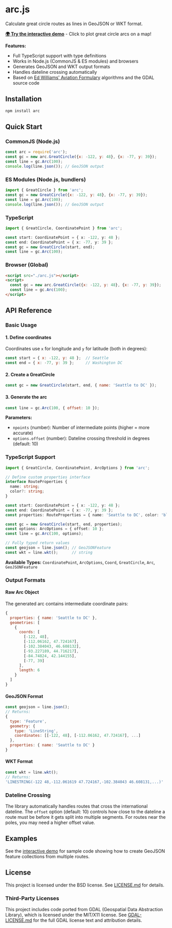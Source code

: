 # arc.js

Calculate great circle routes as lines in GeoJSON or WKT format.

[**🌍 Try the interactive demo**](https://danespringmeyer.com/arc.js/) - Click to plot great circle arcs on a map!

**Features:**
- Full TypeScript support with type definitions
- Works in Node.js (CommonJS & ES modules) and browsers
- Generates GeoJSON and WKT output formats
- Handles dateline crossing automatically
- Based on [Ed Williams' Aviation Formulary](https://edwilliams.org/avform.htm#Intermediate) algorithms and the GDAL source code

## Installation

```bash
npm install arc
```

## Quick Start

### CommonJS (Node.js)
```js
const arc = require('arc');
const gc = new arc.GreatCircle({x: -122, y: 48}, {x: -77, y: 39});
const line = gc.Arc(100);
console.log(line.json()); // GeoJSON output
```

### ES Modules (Node.js, bundlers)
```js
import { GreatCircle } from 'arc';
const gc = new GreatCircle({x: -122, y: 48}, {x: -77, y: 39});
const line = gc.Arc(100);
console.log(line.json()); // GeoJSON output
```

### TypeScript
```typescript
import { GreatCircle, CoordinatePoint } from 'arc';

const start: CoordinatePoint = { x: -122, y: 48 };
const end: CoordinatePoint = { x: -77, y: 39 };
const gc = new GreatCircle(start, end);
const line = gc.Arc(100);
```

### Browser (Global)
```html
<script src="./arc.js"></script>
<script>
  const gc = new arc.GreatCircle({x: -122, y: 48}, {x: -77, y: 39});
  const line = gc.Arc(100);
</script>
```

## API Reference

### Basic Usage

#### 1. Define coordinates
Coordinates use `x` for longitude and `y` for latitude (both in degrees):

```js
const start = { x: -122, y: 48 };  // Seattle
const end = { x: -77, y: 39 };     // Washington DC
```

#### 2. Create a GreatCircle
```js
const gc = new GreatCircle(start, end, { name: 'Seattle to DC' });
```

#### 3. Generate the arc
```js
const line = gc.Arc(100, { offset: 10 });
```

**Parameters:**
- `npoints` (number): Number of intermediate points (higher = more accurate)
- `options.offset` (number): Dateline crossing threshold in degrees (default: 10)

### TypeScript Support

```typescript
import { GreatCircle, CoordinatePoint, ArcOptions } from 'arc';

// Define custom properties interface
interface RouteProperties {
  name: string;
  color?: string;
}

const start: CoordinatePoint = { x: -122, y: 48 };
const end: CoordinatePoint = { x: -77, y: 39 };
const properties: RouteProperties = { name: 'Seattle to DC', color: 'blue' };

const gc = new GreatCircle(start, end, properties);
const options: ArcOptions = { offset: 10 };
const line = gc.Arc(100, options);

// Fully typed return values
const geojson = line.json(); // GeoJSONFeature
const wkt = line.wkt();      // string
```

**Available Types:** `CoordinatePoint`, `ArcOptions`, `Coord`, `GreatCircle`, `Arc`, `GeoJSONFeature`

### Output Formats

#### Raw Arc Object
The generated arc contains intermediate coordinate pairs:

```js
{
  properties: { name: 'Seattle to DC' },
  geometries: [
    {
      coords: [
        [-122, 48],
        [-112.06162, 47.724167],
        [-102.384043, 46.608132],
        [-93.227189, 44.716217],
        [-84.74824, 42.144155],
        [-77, 39]
      ],
      length: 6
    }
  ]
}
```

#### GeoJSON Format
```js
const geojson = line.json();
// Returns:
{
  type: 'Feature',
  geometry: {
    type: 'LineString',
    coordinates: [[-122, 48], [-112.06162, 47.724167], ...]
  },
  properties: { name: 'Seattle to DC' }
}
```

#### WKT Format
```js
const wkt = line.wkt();
// Returns:
'LINESTRING(-122 48,-112.061619 47.724167,-102.384043 46.608131,...)'
```

### Dateline Crossing

The library automatically handles routes that cross the international dateline. The `offset` option (default: 10) controls how close to the dateline a route must be before it gets split into multiple segments. For routes near the poles, you may need a higher offset value.

## Examples

See the [interactive demo](https://danespringmeyer.com/arc.js/) for sample code showing how to create GeoJSON feature collections from multiple routes.

## License

This project is licensed under the BSD license. See [LICENSE.md](LICENSE.md) for details.

### Third-Party Licenses

This project includes code ported from GDAL (Geospatial Data Abstraction Library), which is licensed under the MIT/X11 license. See [GDAL-LICENSE.md](GDAL-LICENSE.md) for the full GDAL license text and attribution details.
